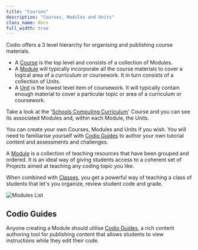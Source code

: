 ```yaml
---
title: "Courses"
description: "Courses, Modules and Units"
class_name: docs
full_width: true
---
```


Codio offers a 3 level hierarchy for organising and publishing course materials. 

- A [Course](/docs/dashboard/courses/) is the top level and consists of a collection of Modules.
- A [Module](/docs/dashboard/modules/) will typically incorporate all the course materials to cover a logical area of a curriculum or coursework. It in turn consists of a collection of Units.
- A [Unit](/docs/dashboard/modules/module-add) is the lowest level item of coursework. It will typically contain enough material to cover a particular topic or area of a curriculum or coursework.

Take a look at the '[Schools Computing Curriculum](https://codio.com/home/courses/557540466201adf25c93ccec/?tab=modules)' Course and you can see its associated Modules and, within each Module, the Units.

You can create your own Courses, Modules and Units if you wish. You will need to familiarise yourself with [Codio Guides](/docs/tuts/) to author your own tutorial content and assessments and challenges. 

A [Module](/docs/dashboard/modules/) is a collection of teaching resources that have been grouped and ordered. It is an ideal way of giving students access to a coherent set of Projects aimed at teaching any coding topic you like.

When combined with [Classes](/docs/dashboard/classes/), you get a powerful way of teaching a class of students that let's you organize, review student code and grade.

![Modules List](/img/docs/module_list.png)

## Codio Guides
Anyone creating a Module should utilise [Codio Guides](/docs/tuts/), a rich content authoring tool for publishing content that allows students to view instructions while they edit their code.


